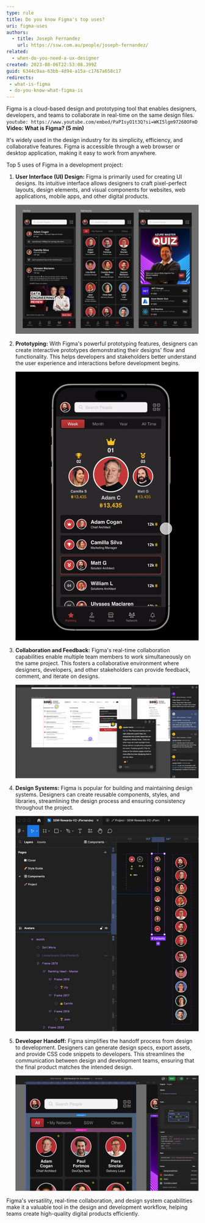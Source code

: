 ```yaml
---
type: rule
title: Do you know Figma's top uses?
uri: figma-uses
authors:
  - title: Joseph Fernandez
    url: https://ssw.com.au/people/joseph-fernandez/
related:
  - when-do-you-need-a-ux-designer
created: 2023-08-06T22:53:08.399Z
guid: 6344c9aa-63bb-4d94-a15a-c1767a658c17
redirects: 
 - what-is-figma
 - do-you-know-what-figma-is
---
```

Figma is a cloud-based design and prototyping tool that enables designers, developers, and teams to collaborate in real-time on the same design files. 
`youtube: https://www.youtube.com/embed/PaPIsyO1t3Q?si=WKI5lgm97260OFmD`
**Video: What is Figma? (5 min)**

It's widely used in the design industry for its simplicity, efficiency, and collaborative features. Figma is accessible through a web browser or desktop application, making it easy to work from anywhere.

Top 5 uses of Figma in a development project:

1. **User Interface (UI) Design:** Figma is primarily used for creating UI designs. Its intuitive interface allows designers to craft pixel-perfect layouts, design elements, and visual components for websites, web applications, mobile apps, and other digital products.

   ![Figure: SSW Rewards mockup design](ssw-rewards-mobile-app.jpg)
2. **Prototyping:** With Figma's powerful prototyping features, designers can create interactive prototypes demonstrating their designs' flow and functionality. This helps developers and stakeholders better understand the user experience and interactions before development begins.

   ![Figure: SSW Rewards interactive prototype](ezgif-3-220f996149.gif)
3. **Collaboration and Feedback:** Figma's real-time collaboration capabilities enable multiple team members to work simultaneously on the same project. This fosters a collaborative environment where designers, developers, and other stakeholders can provide feedback, comment, and iterate on designs.

   ![Figure: Real time feedback and collaboration](real-time-collaboration.jpg)


4. **Design Systems:** Figma is popular for building and maintaining design systems. Designers can create reusable components, styles, and libraries, streamlining the design process and ensuring consistency throughout the project.

   ![Figure: Re-usable components](components.jpg)
5. **Developer Handoff:** Figma simplifies the handoff process from design to development. Designers can generate design specs, export assets, and provide CSS code snippets to developers. This streamlines the communication between design and development teams, ensuring that the final product matches the intended design.

   ![Figure: Figma in Dev mode](figma-css-dev-mode.jpg)

Figma's versatility, real-time collaboration, and design system capabilities make it a valuable tool in the design and development workflow, helping teams create high-quality digital products efficiently.
